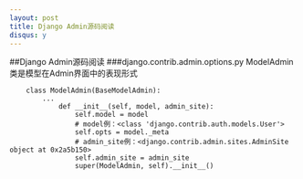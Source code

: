```yaml
---
layout: post
title: Django Admin源码阅读
disqus: y
---
```


##Django Admin源码阅读
###django.contrib.admin.options.py
ModelAdmin类是模型在Admin界面中的表现形式

		class ModelAdmin(BaseModelAdmin):
			...
			    def __init__(self, model, admin_site):
        			self.model = model
					# model例：<class 'django.contrib.auth.models.User'>
        			self.opts = model._meta
					# admin_site例：<django.contrib.admin.sites.AdminSite object at 0x2a5b150>
        			self.admin_site = admin_site 
        			super(ModelAdmin, self).__init__()

